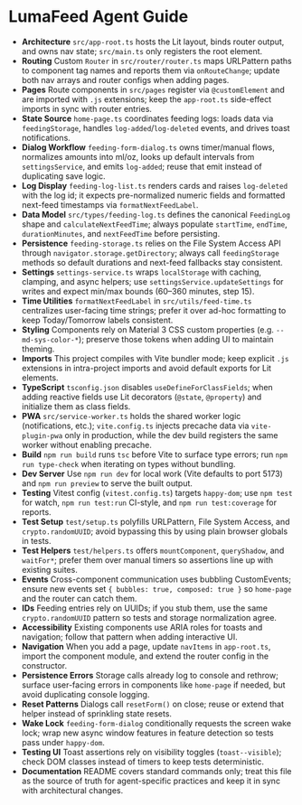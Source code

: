 # LumaFeed Agent Guide
- **Architecture** `src/app-root.ts` hosts the Lit layout, binds router output, and owns nav state; `src/main.ts` only registers the root element.
- **Routing** Custom `Router` in `src/router/router.ts` maps URLPattern paths to component tag names and reports them via `onRouteChange`; update both nav arrays and router configs when adding pages.
- **Pages** Route components in `src/pages` register via `@customElement` and are imported with `.js` extensions; keep the `app-root.ts` side-effect imports in sync with router entries.
- **State Source** `home-page.ts` coordinates feeding logs: loads data via `feedingStorage`, handles `log-added`/`log-deleted` events, and drives toast notifications.
- **Dialog Workflow** `feeding-form-dialog.ts` owns timer/manual flows, normalizes amounts into ml/oz, looks up default intervals from `settingsService`, and emits `log-added`; reuse that emit instead of duplicating save logic.
- **Log Display** `feeding-log-list.ts` renders cards and raises `log-deleted` with the log id; it expects pre-normalized numeric fields and formatted next-feed timestamps via `formatNextFeedLabel`.
- **Data Model** `src/types/feeding-log.ts` defines the canonical `FeedingLog` shape and `calculateNextFeedTime`; always populate `startTime`, `endTime`, `durationMinutes`, and `nextFeedTime` before persisting.
- **Persistence** `feeding-storage.ts` relies on the File System Access API through `navigator.storage.getDirectory`; always call `feedingStorage` methods so default durations and next-feed fallbacks stay consistent.
- **Settings** `settings-service.ts` wraps `localStorage` with caching, clamping, and async helpers; use `settingsService.updateSettings` for writes and expect min/max bounds (60–360 minutes, step 15).
- **Time Utilities** `formatNextFeedLabel` in `src/utils/feed-time.ts` centralizes user-facing time strings; prefer it over ad-hoc formatting to keep Today/Tomorrow labels consistent.
- **Styling** Components rely on Material 3 CSS custom properties (e.g. `--md-sys-color-*`); preserve those tokens when adding UI to maintain theming.
- **Imports** This project compiles with Vite bundler mode; keep explicit `.js` extensions in intra-project imports and avoid default exports for Lit elements.
- **TypeScript** `tsconfig.json` disables `useDefineForClassFields`; when adding reactive fields use Lit decorators (`@state`, `@property`) and initialize them as class fields.
- **PWA** `src/service-worker.ts` holds the shared worker logic (notifications, etc.); `vite.config.ts` injects precache data via `vite-plugin-pwa` only in production, while the dev build registers the same worker without enabling precache.
- **Build** `npm run build` runs `tsc` before Vite to surface type errors; run `npm run type-check` when iterating on types without bundling.
- **Dev Server** Use `npm run dev` for local work (Vite defaults to port 5173) and `npm run preview` to serve the built output.
- **Testing** Vitest config (`vitest.config.ts`) targets `happy-dom`; use `npm test` for watch, `npm run test:run` CI-style, and `npm run test:coverage` for reports.
- **Test Setup** `test/setup.ts` polyfills URLPattern, File System Access, and `crypto.randomUUID`; avoid bypassing this by using plain browser globals in tests.
- **Test Helpers** `test/helpers.ts` offers `mountComponent`, `queryShadow`, and `waitFor*`; prefer them over manual timers so assertions line up with existing suites.
- **Events** Cross-component communication uses bubbling CustomEvents; ensure new events set `{ bubbles: true, composed: true }` so `home-page` and the router can catch them.
- **IDs** Feeding entries rely on UUIDs; if you stub them, use the same `crypto.randomUUID` pattern so tests and storage normalization agree.
- **Accessibility** Existing components use ARIA roles for toasts and navigation; follow that pattern when adding interactive UI.
- **Navigation** When you add a page, update `navItems` in `app-root.ts`, import the component module, and extend the router config in the constructor.
- **Persistence Errors** Storage calls already log to console and rethrow; surface user-facing errors in components like `home-page` if needed, but avoid duplicating console logging.
- **Reset Patterns** Dialogs call `resetForm()` on close; reuse or extend that helper instead of sprinkling state resets.
- **Wake Lock** `feeding-form-dialog` conditionally requests the screen wake lock; wrap new async window features in feature detection so tests pass under `happy-dom`.
- **Testing UI** Toast assertions rely on visibility toggles (`toast--visible`); check DOM classes instead of timers to keep tests deterministic.
- **Documentation** README covers standard commands only; treat this file as the source of truth for agent-specific practices and keep it in sync with architectural changes.
